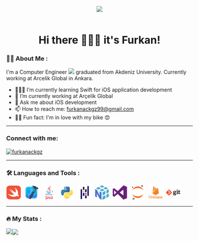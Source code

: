 <div id="header" align="center">
  <img src="https://media.giphy.com/media/M9gbBd9nbDrOTu1Mqx/giphy.gif" width="100"/>
</div>
  
<div id="header" align="center">
  <img src="https://komarev.com/ghpvc/?username=furkanackgz&style=flat-square&color=blue" alt=""/>
</div>

<h1 align="center">
  Hi there 🙋🏻‍♂️ it's Furkan!
</h1>

### :man_technologist: About Me :
  I'm a Computer Engineer <img src="https://media.giphy.com/media/WUlplcMpOCEmTGBtBW/giphy.gif" width="30"/> graduated from Akdeniz University. Currently working at Arcelik Global in Ankara.
  
- 👨🏻‍💻 I’m currently learning Swift for iOS application development
- 🔭 I’m currently working at Arçelik Global
- 💬 Ask me about iOS development
- 📫 How to reach me: furkanackgz99@gmail.com
- 🚴🏼 Fun fact: I'm in love with my bike 😍
---

<h3 align="left">Connect with me:</h3>
<p align="left">
<a href="https://www.linkedin.com/in/n-furkan-acikgoz" target="blank" rel=”noopener”><img align="center" src="https://velanovascular.com/wp-content/uploads/2020/06/LinkedIn.png" alt="furkanackgz" height="30" width="30" /></a>
</p>


---

### :hammer_and_wrench: Languages and Tools :

<div>
  <img src="https://github.com/devicons/devicon/blob/master/icons/swift/swift-original.svg" title="Swift" alt="Swift" width="40" height="40"/>&nbsp;
  <img src="https://github.com/devicons/devicon/blob/master/icons/xcode/xcode-original.svg" title="Xcode" alt="Xcode" width="40" height="40"/>&nbsp;
  <img src="https://github.com/devicons/devicon/blob/master/icons/java/java-original-wordmark.svg" title="Java" alt="Java" width="40" height="40"/>&nbsp;
  <img src="https://github.com/devicons/devicon/blob/master/icons/python/python-original.svg" title="Python" alt="Python" width="40" height="40"/>&nbsp;
  <img src="https://github.com/devicons/devicon/blob/master/icons/pandas/pandas-original.svg" title="Pandas" alt="Pandas" width="40" height="40"/>&nbsp;
  <img src="https://github.com/devicons/devicon/blob/master/icons/numpy/numpy-original.svg" title="NumPy" alt="NumPy" width="40" height="40"/>&nbsp;
  <img src="https://github.com/devicons/devicon/blob/master/icons/visualstudio/visualstudio-plain.svg" title="VisualStudio" alt="VisualStudio" width="40" height="40"/>&nbsp;
    <img src="https://github.com/devicons/devicon/blob/master/icons/jupyter/jupyter-original.svg" title="Jupyter" alt="Jupyter" width="40" height="40"/>&nbsp;
  <img src="https://github.com/devicons/devicon/blob/master/icons/firebase/firebase-plain-wordmark.svg" title="Firebase" alt="Firebase" width="40" height="40"/>&nbsp;
  <img src="https://github.com/devicons/devicon/blob/master/icons/git/git-original-wordmark.svg" title="Git" **alt="Git" width="40" height="40"/>
</div>

---

### :fire: My Stats :

<div>
  <a href="https://github.com/anuraghazra/github-readme-stats">
    <img align="left" src="https://github-readme-stats.vercel.app/api/top-langs/?username=furkanackgz&layout=compact&theme=radical&hide=Jupyter Notebook" />
  </a>
  <a href="https://github.com/anuraghazra/github-readme-stats">
    <img align="center" src="https://github-readme-stats.vercel.app/api?username=furkanackgz&show_icons=true&theme=radical" />
  </a>
</div>
<!--
**furkanackgz/furkanackgz** is a ✨ _special_ ✨ repository because its `README.md` (this file) appears on your GitHub profile.

Here are some ideas to get you started:

- 🔭 I’m currently working on ...
- 🌱 I’m currently learning ...
- 👯 I’m looking to collaborate on ...
- 🤔 I’m looking for help with ...
- 💬 Ask me about ...
- 📫 How to reach me: ...
- 😄 Pronouns: ...
v
-->
